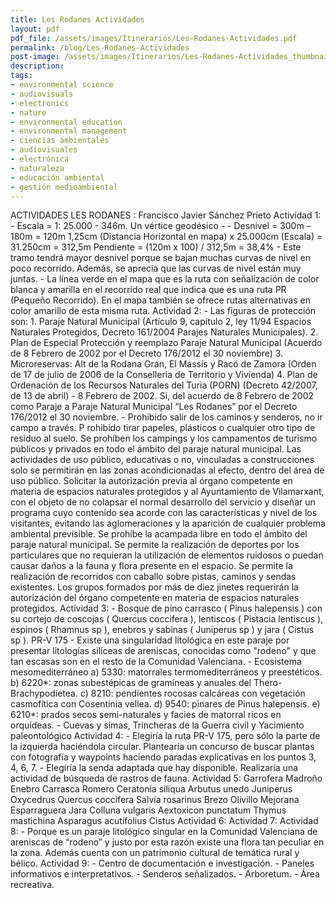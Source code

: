 ```yaml
---
title: Les Rodanes Actividades
layout: pdf
pdf_file: /assets/images/Itinerarios/Les-Rodanes-Actividades.pdf
permalink: /blog/Les-Rodanes-Actividades
post-image: /assets/images/Itinerarios/Les-Rodanes-Actividades_thumbnail.png
description:
tags:
- environmental science
- audiovisuals
- electronics
- nature
- environmental education
- environmental management
- ciencias ambientales
- audiovisuales
- electrónica
- naturaleza
- educación ambiental
- gestión medioambiental
---
```


ACTIVIDADES LES RODANES : Francisco Javier Sánchez Prieto Actividad 1: - Escala = 1: 25.000 - 346m. Un vértice geodésico - - Desnivel = 300m – 180m = 120m 1,25cm (Distancia Horizontal en mapa) x 25.000cm (Escala) = 31.250cm = 312,5m Pendiente = (120m x 100) / 312,5m = 38,4% - Este tramo tendrá mayor desnivel porque se bajan muchas curvas de nivel en poco recorrido. Además, se aprecia que las curvas de nivel están muy juntas. - La línea verde en el mapa que es la ruta con señalización de color blanca y amarilla en el recorrido real que indica que es una ruta PR (Pequeño Recorrido). En el mapa también se ofrece rutas alternativas en color amarillo de esta misma ruta. Actividad 2: - Las figuras de protección son: 1. Paraje Natural Municipal (Artículo 9, capítulo 2, ley 11/94 Espacios Naturales Protegidos, Decreto 161/2004 Parajes Naturales Municipales). 2. Plan de Especial Protección y reemplazo Paraje Natural Municipal (Acuerdo de 8 Febrero de 2002 por el Decreto 176/2012 el 30 noviembre) 3. Microreservas: Alt de la Rodana Gran, El Massís y Racó de Zamora (Orden de 17 de julio de 2006 de la Conselleria de Territorio y Vivienda) 4. Plan de Ordenación de los Recursos Naturales del Turia (PORN) (Decreto 42/2007, de 13 de abril) - 8 Febrero de 2002. Si, del acuerdo de 8 Febrero de 2002 como Paraje a Paraje Natural Municipal “Les Rodanes” por el Decreto 176/2012 el 30 noviembre. - Prohibido salir de los caminos y senderos, no ir campo a través. P rohibido tirar papeles, plásticos o cualquier otro tipo de residuo al suelo. Se prohíben los campings y los campamentos de turismo públicos y privados en todo el ámbito del paraje natural municipal. Las actividades de uso público, educativas o no, vinculadas a construcciones solo se permitirán en las zonas acondicionadas al efecto, dentro del área de uso público. Solicitar la autorización previa al órgano competente en materia de espacios naturales protegidos y al Ayuntamiento de Vilamarxant, con el objeto de no colapsar el normal desarrollo del servicio y diseñar un programa cuyo contenido sea acorde con las características y nivel de los visitantes, evitando las aglomeraciones y la aparición de cualquier problema ambiental previsible. Se prohíbe la acampada libre en todo el ámbito del paraje natural municipal. Se permite la realización de deportes por los particulares que no requieran la utilización de elementos ruidosos o puedan causar daños a la fauna y flora presente en el espacio. Se permite la realización de recorridos con caballo sobre pistas, caminos y sendas existentes. Los grupos formados por más de diez jinetes requerirán la autorización del órgano competente en materia de espacios naturales protegidos. Actividad 3: - Bosque de pino carrasco ( Pinus halepensis ) con su cortejo de coscojas ( Quercus coccifera ), lentiscos ( Pistacia lentiscus ), espinos ( Rhamnus sp ), enebros y sabinas ( Juniperus sp ) y jara ( Cistus sp ). PR-V 175 - Existe una singularidad litológica en este paraje por presentar litologías silíceas de areniscas, conocidas como "rodeno" y que tan escasas son en el resto de la Comunidad Valenciana. - Ecosistema mesomediterráneo a) 5330: matorrales termomediterráneos y preestéticos. b) 6220\*: zonas subestépicas de gramíneas y anuales del Thero-Brachypodietea. c) 8210: pendientes rocosas calcáreas con vegetación casmofítica con Cosentinia vellea. d) 9540: pinares de Pinus halepensis. e) 6210\*: prados secos semi-naturales y facies de matorral ricos en orquídeas. - Cuevas y simas, Trincheras de la Guerra civil y Yacimiento paleontológico Actividad 4: - Elegiría la ruta PR-V 175, pero sólo la parte de la izquierda haciéndola circular. Plantearía un concurso de buscar plantas con fotografía y waypoints haciendo paradas explicativas en los puntos 3, 4, 6, 7. - Elegiría la senda adaptada que hay disponible. Realizaría una actividad de búsqueda de rastros de fauna. Actividad 5: Garrofera Madroño Enebro Carrasca Romero Ceratonia siliqua Arbutus unedo Juniperus Oxycedrus Quercus coccifera Salvia rosarinus Brezo Olivillo Mejorana Esparraguera Jara Colluna vulgaris Aextoxicon punctatum Thymus mastichina Asparagus acutifolius Cistus Actividad 6: Actividad 7: Actividad 8: - Porque es un paraje litológico singular en la Comunidad Valenciana de areniscas de “rodeno” y justo por esta razón existe una flora tan peculiar en la zona. Además cuenta con un patrimonio cultural de temática rural y bélico. Actividad 9: - Centro de documentación e investigación. - Paneles informativos e interpretativos. - Senderos señalizados. - Arboretum. - Área recreativa.

